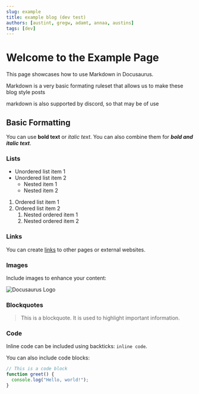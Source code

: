 ```yaml
---
slug: example
title: example blog (dev test)
authors: [austint, gregw, adamt, annaa, austins]
tags: [dev]
---
```


# Welcome to the Example Page

This page showcases how to use Markdown in Docusaurus.

Markdown is a very basic formating ruleset that allows us to make these blog style posts

markdown is also supported by discord, so that may be of use

## Basic Formatting

You can use **bold text** or *italic text*. You can also combine them for ***bold and italic text***.

### Lists

- Unordered list item 1
- Unordered list item 2
  - Nested item 1
  - Nested item 2

1. Ordered list item 1
2. Ordered list item 2
   1. Nested ordered item 1
   2. Nested ordered item 2

### Links

You can create [links](https://docusaurus.io) to other pages or external websites.

### Images

Include images to enhance your content:

![Docusaurus Logo](https://docusaurus.io/img/docusaurus.png)

### Blockquotes

> This is a blockquote. It is used to highlight important information.

### Code

Inline code can be included using backticks: `inline code`.

You can also include code blocks:

```javascript
// This is a code block
function greet() {
  console.log("Hello, world!");
}